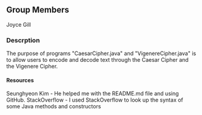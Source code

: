## Group Members
Joyce Gill

### Descrption
The purpose of programs "CaesarCipher.java" and "VigenereCipher.java" is to allow users to encode and decode text through the Caesar Cipher and the Vigenere Cipher. 

#### Resources
Seunghyeon Kim - He helped me with the README.md file and using GitHub. 
StackOverflow - I used StackOverflow to look up the syntax of some Java methods and constructors
